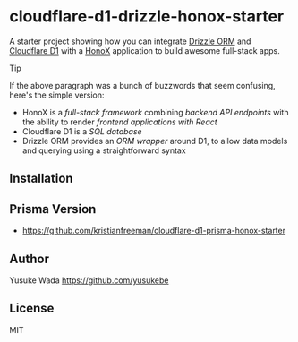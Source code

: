 # cloudflare-d1-drizzle-honox-starter

A starter project showing how you can integrate [Drizzle ORM](https://orm.drizzle.team) and [Cloudflare D1](https://developers.cloudflare.com/d1) with a [HonoX](https://github.com/honojs/honox) application to build awesome full-stack apps.

> [!TIP]
> If the above paragraph was a bunch of buzzwords that seem confusing, here's the simple version:
>
> - HonoX is a _full-stack framework_ combining _backend API endpoints_ with the ability to render _frontend applications with React_
> - Cloudflare D1 is a _SQL database_
> - Drizzle ORM provides an _ORM wrapper_ around D1, to allow data models and querying using a straightforward syntax

## Installation

## Prisma Version

- https://github.com/kristianfreeman/cloudflare-d1-prisma-honox-starter

## Author

Yusuke Wada <https://github.com/yusukebe>

## License

MIT
